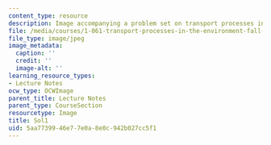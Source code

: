```yaml
---
content_type: resource
description: Image accompanying a problem set on transport processes in the environment.
file: /media/courses/1-061-transport-processes-in-the-environment-fall-2008/5aa7739946e77e0a8e0c942b027cc5f1_Sol1.jpg
file_type: image/jpeg
image_metadata:
  caption: ''
  credit: ''
  image-alt: ''
learning_resource_types:
- Lecture Notes
ocw_type: OCWImage
parent_title: Lecture Notes
parent_type: CourseSection
resourcetype: Image
title: Sol1
uid: 5aa77399-46e7-7e0a-8e0c-942b027cc5f1
---
```

